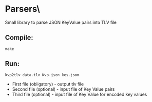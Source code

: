 # Parsers\

Small library to parse JSON KeyValue pairs into TLV file

## Compile:
```
make
```

## Run:
```
kvp2tlv data.tlv Kvp.json kes.json
```

-  First file (obligatory) - output tlv file
-  Second file (optional) - input file of Key Value pairs 
-  Third file (optional) - input file of Key Value for encoded key values






